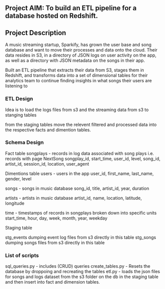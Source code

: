 ## Project AIM: To build an ETL pipeline for a database hosted on Redshift.

## Project Description
A music streaming startup, Sparkify, has grown the user base and 
song database and want to move their processes and data onto the 
cloud. Their data resides in S3, in a directory of JSON logs on
user activity on the app, as well as a directory with JSON metadata
on the songs in their app.

Built an ETL pipeline that extracts their data from S3, stages them 
in Redshift, and transforms data into a set of dimensional tables 
for their analytics team to continue finding insights in what songs 
their users are listening to

### ETL Design

Idea is to load the logs files from s3 and the streaming data from 
s3 to stanging tables

from the staging tables move the relevent filtered and processed 
data into the respective facts and dimention tables.

### Schema Design

Fact table
songplays - records in log data associated with song plays i.e. records with page NextSong
songplay_id, start_time, user_id, level, song_id, artist_id, session_id, location, user_agent

Dimentions table
users - users in the app
user_id, first_name, last_name, gender, level

songs - songs in music database
song_id, title, artist_id, year, duration

artists - artists in music database
artist_id, name, location, latitude, longitude

time - timestamps of records in songplays broken down into specific units
start_time, hour, day, week, month, year, weekday

Staging table

stg_events
    dumping event log files from s3 directly in this table
stg_songs
    dumping songs files from s3 directly in this table
    
### List of scripts

sql_queries.py - includes (CRUD) queries
create_tables.py - Resets the database by droppoing and recreating the tables
etl.py - loads the json files for songs and logs dataset from the s3 folder on the db in the staging table and then insert into
fact and dimension tables.



